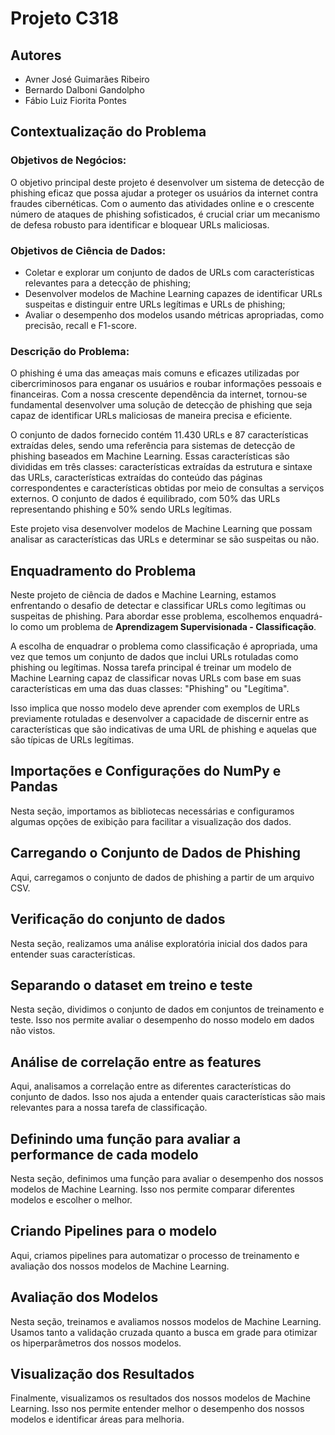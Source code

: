 # Projeto C318

## Autores
- Avner José Guimarães Ribeiro
- Bernardo Dalboni Gandolpho
- Fábio Luiz Fiorita Pontes

## Contextualização do Problema

### Objetivos de Negócios:
O objetivo principal deste projeto é desenvolver um sistema de detecção de phishing eficaz que possa ajudar a proteger os usuários da internet contra fraudes cibernéticas. Com o aumento das atividades online e o crescente número de ataques de phishing sofisticados, é crucial criar um mecanismo de defesa robusto para identificar e bloquear URLs maliciosas.

### Objetivos de Ciência de Dados:
- Coletar e explorar um conjunto de dados de URLs com características relevantes para a detecção de phishing;
- Desenvolver modelos de Machine Learning capazes de identificar URLs suspeitas e distinguir entre URLs legítimas e URLs de phishing;
- Avaliar o desempenho dos modelos usando métricas apropriadas, como precisão, recall e F1-score.

### Descrição do Problema:
O phishing é uma das ameaças mais comuns e eficazes utilizadas por cibercriminosos para enganar os usuários e roubar informações pessoais e financeiras. Com a nossa crescente dependência da internet, tornou-se fundamental desenvolver uma solução de detecção de phishing que seja capaz de identificar URLs maliciosas de maneira precisa e eficiente.

O conjunto de dados fornecido contém 11.430 URLs e 87 características extraídas deles, sendo uma referência para sistemas de detecção de phishing baseados em Machine Learning. Essas características são divididas em três classes: características extraídas da estrutura e sintaxe das URLs, características extraídas do conteúdo das páginas correspondentes e características obtidas por meio de consultas a serviços externos. O conjunto de dados é equilibrado, com 50% das URLs representando phishing e 50% sendo URLs legítimas.

Este projeto visa desenvolver modelos de Machine Learning que possam analisar as características das URLs e determinar se são suspeitas ou não.

## Enquadramento do Problema
Neste projeto de ciência de dados e Machine Learning, estamos enfrentando o desafio de detectar e classificar URLs como legítimas ou suspeitas de phishing. Para abordar esse problema, escolhemos enquadrá-lo como um problema de **Aprendizagem Supervisionada - Classificação**.

A escolha de enquadrar o problema como classificação é apropriada, uma vez que temos um conjunto de dados que inclui URLs rotuladas como phishing ou legítimas. Nossa tarefa principal é treinar um modelo de Machine Learning capaz de classificar novas URLs com base em suas características em uma das duas classes: "Phishing" ou "Legítima".

Isso implica que nosso modelo deve aprender com exemplos de URLs previamente rotuladas e desenvolver a capacidade de discernir entre as características que são indicativas de uma URL de phishing e aquelas que são típicas de URLs legítimas.

## Importações e Configurações do NumPy e Pandas
Nesta seção, importamos as bibliotecas necessárias e configuramos algumas opções de exibição para facilitar a visualização dos dados.

## Carregando o Conjunto de Dados de Phishing
Aqui, carregamos o conjunto de dados de phishing a partir de um arquivo CSV.

## Verificação do conjunto de dados
Nesta seção, realizamos uma análise exploratória inicial dos dados para entender suas características.

## Separando o dataset em treino e teste
Nesta seção, dividimos o conjunto de dados em conjuntos de treinamento e teste. Isso nos permite avaliar o desempenho do nosso modelo em dados não vistos.

## Análise de correlação entre as features
Aqui, analisamos a correlação entre as diferentes características do conjunto de dados. Isso nos ajuda a entender quais características são mais relevantes para a nossa tarefa de classificação.

## Definindo uma função para avaliar a performance de cada modelo
Nesta seção, definimos uma função para avaliar o desempenho dos nossos modelos de Machine Learning. Isso nos permite comparar diferentes modelos e escolher o melhor.

## Criando Pipelines para o modelo
Aqui, criamos pipelines para automatizar o processo de treinamento e avaliação dos nossos modelos de Machine Learning.

## Avaliação dos Modelos
Nesta seção, treinamos e avaliamos nossos modelos de Machine Learning. Usamos tanto a validação cruzada quanto a busca em grade para otimizar os hiperparâmetros dos nossos modelos.

## Visualização dos Resultados
Finalmente, visualizamos os resultados dos nossos modelos de Machine Learning. Isso nos permite entender melhor o desempenho dos nossos modelos e identificar áreas para melhoria.